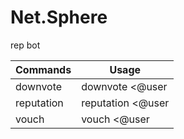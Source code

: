 # Net.Sphere

rep bot




Commands | Usage
------------ | -------------
downvote | downvote <@user | userID> <reason>
reputation | reputation <@user | userID>
vouch | vouch <@user | userID>


